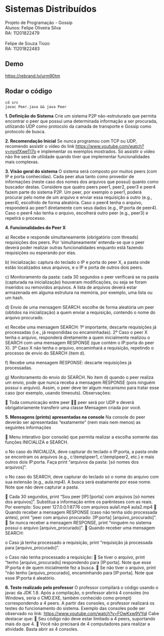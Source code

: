 # Sistemas Distribuídos

Projeto de Programação - Gossip<br />
Alunos: 
Felipe Oliveira Silva<br />
RA: 11201822479<br />
<br />
Felipe de Souza Tiozo<br />
RA: 11201822483

## Demo
https://rebrand.ly/urm90tm

## Rodar o código

```
cd src
javac Peer.java && java Peer
```

<b>1. Definição do Sistema</b>
Crie um sistema P2P não-estruturado que permita encontrar o peer que possui uma
determinada informação a ser procurada, utilizando UDP como protocolo da camada de
transporte e Gossip como protocolo de busca.

<b>2. Recomendação Inicial</b>
Se nunca programou com TCP ou UDP, recomendo assistir o vídeo do link
https://www.youtube.com/watch?v=nysfXweTI7o e implementar os exemplos mostrados. Só
assistir o vídeo não lhe será de utilidade quando tiver que implementar funcionalidades mais
complexas.

<b>3. Visão geral do sistema</b>
O sistema será composto por muitos peers (com IP e porta conhecidas). Cada peer atua
tanto como provedor de informações (neste caso dos nomes dos arquivos que possui)
quanto como buscador destas.
Considere que quatro peers peer1, peer2, peer3 e peer4 fazem parte do sistema P2P. Um
peer, por exemplo o peer1, poderá procurar pelo nome de um arquivo e enviar essa
requisição a outro (e.g., peer4), escolhido de forma aleatória. Caso o peer4 tenha o
arquivo, responderá ao peer1 diretamente com seus dados (e.g., IP:porta de peer4). Caso o
peer4 não tenha o arquivo, escolherá outro peer (e.g., peer3) e repetirá o processo.

<b>4. Funcionalidades do Peer X</b>

a) Recebe e responde simultaneamente (obrigatório com threads) requisições dos peers.
Por ‘simultaneamente’ entenda-se que o peer deverá poder realizar outras
funcionalidades enquanto está fazendo requisições ou esperando por elas.

b) Inicialização: captura do teclado o IP e porta do peer X, a pasta onde estão localizados
seus arquivos, e o IP e porta de outros dois peers.

c) Monitoramento da pasta: cada 30 segundos o peer verificará se na pasta (capturada na
inicialização) houveram modificações, ou seja se foram inseridos ou removidos
arquivos. A lista de arquivos deverá estar armazenada em alguma estrutura na
memória, por exemplo, uma lista ou um hash.

d) Envio de uma mensagem SEARCH: escolhe de forma aleatória um peer (obtidos na
inicialização) a quem enviar a requisição, contendo o nome do arquivo procurado.

e) Recebe uma mensagem SEARCH: 1º importante, descarte requisições já processadas
(i.e., já respondidas ou encaminhadas). 2º Caso o peer X tenha o arquivo, responderá
diretamente a quem inicialmente realizou o SEARCH com uma mensagem
RESPONSE (que contém o IP:porta do peer X). 3º Caso X não tenha o arquivo,
encaminhará a requisição, repetindo o processo de envio do SEARCH (item d).

f) Recebe uma mensagem RESPONSE: descarte requisições já processadas.

g) Monitoramento do envio do SEARCH. No item d) quando o peer realiza um envio, pode
que nunca receba a mensagem RESPONSE (pois ninguém possui o arquivo). Assim, o
peer deve ter algum mecanismo para tratar esse caso (por exemplo, usando timeouts).
Observações:

 Toda comunicação entre peer  peer será por UDP e deverá obrigatoriamente
transferir uma classe Mensagem criada por você.

<b>5. Mensagens (prints) apresentadas na console</b>
Na console do peer deverão ser apresentadas “exatamente” (nem mais nem menos) as
seguintes informações

 Menu interativo (por console) que permita realizar a escolha somente das funções
INICIALIZA e SEARCH.

o No caso do INICIALIZA, deve capturar do teclado o IP:porta, a pasta onde se
encontram os arquivos (e.g., c:\temp\peer1\, c:\temp\peer2\, etc.) e mais
outros dois IP:porta. Faça print “arquivos da pasta: [só nomes dos arquivos]”.

o No caso do SEARCH, deve capturar do teclado só o nome do arquivo com
sua extensão (e.g., aula.mp4). A busca será exatamente por esse nome.
Note que não deve capturar a pasta.

 Cada 30 segundos, print “Sou peer [IP]:[porta] com arquivos [só nomes dos
arquivos]”. Substitua a informação entre os parênteses com as reais. Por exemplo:
Sou peer 127.0.0.1:8776 com arquivos aula1.mp4 aula2.mp4
 Quando receber a mensagem RESPONSE (caso não tenha sido processada antes),
print “peer com arquivo procurado: [IP:porta] [arquivo_procurado]”.
 Se nunca receber a mensagem RESPONSE, print “ninguém no sistema possui o
arquivo [arquivo_procurado]”.
 Quando receber uma mensagem SEARCH:

o Caso já tenha processado a requisição, print “requisição já processada para
[arquivo_procurado]”.

o Caso não tenha processado a requisição:
 Se tiver o arquivo, print “tenho [arquivo_procurado] respondendo para
[IP:porta]. Note que esse IP:porta é de quem inicialmente fez a busca.
 Se não tiver o arquivo, print “não tenho [arquivo_procurado],
encaminhando para [IP:porta]. Note que esse IP:porta é aleatório.

<b>6. Teste realizado pelo professor</b>
O professor compilará o código usando o javac da JDK 1.8.
Após a compilação, o professor abrirá 4 consoles (no Windows, seria o CMD.EXE, também
conhecido como prompt) correspondendo a 4 peers. A partir das consoles, o professor
realizará os testes do funcionamento do sistema. Exemplo das consoles pode ser
observado no link: https://www.youtube.com/watch?v=FOwKxw9VYqI
Cabe destacar que:
 Seu código não deve estar limitado a 4 peers, suportando mais do que 4.
 Você não precisará de 4 computadores para realizar a atividade. Basta abrir as 4
consoles.
